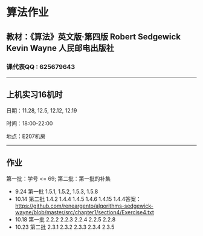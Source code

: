 # **算法作业**

## 教材：《算法》英文版·第四版 Robert Sedgewick Kevin Wayne 人民邮电出版社

### 课代表QQ : 625679643

*****

## 上机实习16机时
日期：11.28, 12.5, 12.12, 12.19

时间：18:00-22:00

地点：E207机房

*****

## 作业
第一批：学号 <= 69; 第二批：第一批的补集


* 9.24 第一批 1.5.1, 1.5.2, 1.5.3, 1.5.8 
* 10.14 第二批 1.4.2 1.4.4 1.4.5 1.4.6 1.4.15 1.4.4答案：https://github.com/reneargento/algorithms-sedgewick-wayne/blob/master/src/chapter1/section4/Exercise4.txt
* 10.18 第一批 2.2.2  2.2.3  2.2.4  2.2.5  2.2.8
* 10.23 第二批 2.3.1 2.3.2 2.3.3 2.3.4 2.3.5


